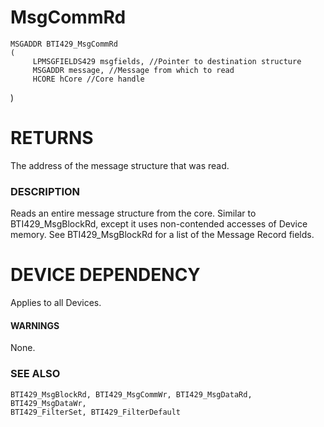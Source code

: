 # **MsgCommRd**

```
MSGADDR BTI429_MsgCommRd
(
     LPMSGFIELDS429 msgfields, //Pointer to destination structure
     MSGADDR message, //Message from which to read
     HCORE hCore //Core handle
```
)

# **RETURNS**

The address of the message structure that was read.

### **DESCRIPTION**

Reads an entire message structure from the core. Similar to BTI429\_MsgBlockRd, except it uses non-contended accesses of Device memory. See BTI429\_MsgBlockRd for a list of the Message Record fields.

# **DEVICE DEPENDENCY**

Applies to all Devices.

#### **WARNINGS**

None.

### **SEE ALSO**

```
BTI429_MsgBlockRd, BTI429_MsgCommWr, BTI429_MsgDataRd, BTI429_MsgDataWr, 
BTI429_FilterSet, BTI429_FilterDefault
```